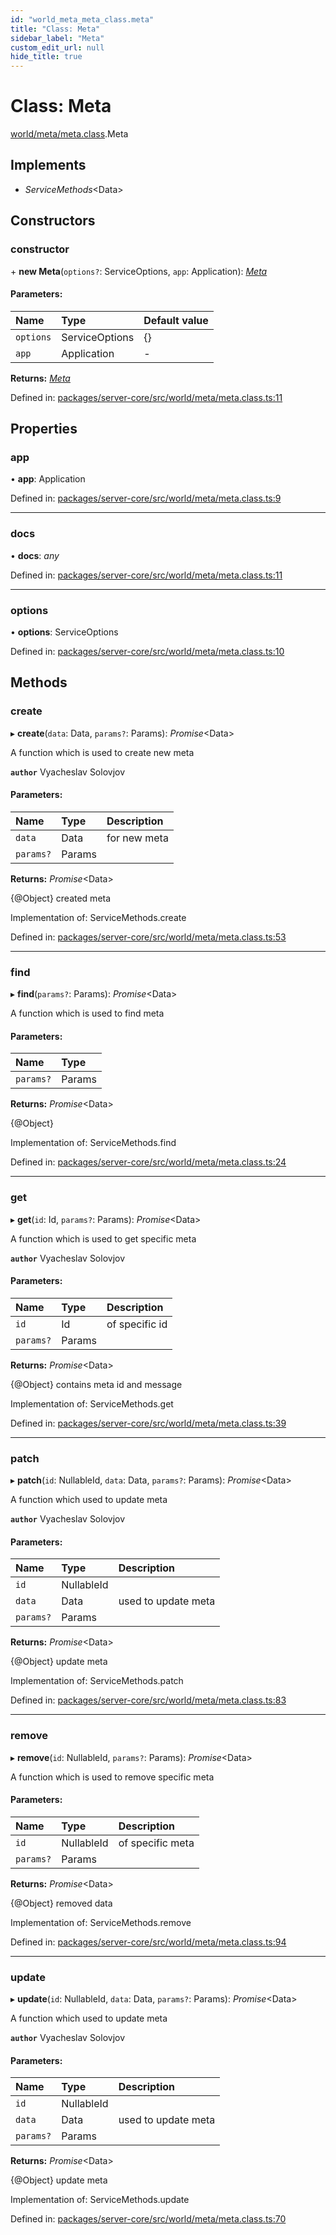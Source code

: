 ```yaml
---
id: "world_meta_meta_class.meta"
title: "Class: Meta"
sidebar_label: "Meta"
custom_edit_url: null
hide_title: true
---
```


# Class: Meta

[world/meta/meta.class](../modules/world_meta_meta_class.md).Meta

## Implements

* *ServiceMethods*<Data\>

## Constructors

### constructor

\+ **new Meta**(`options?`: ServiceOptions, `app`: Application): [*Meta*](world_meta_meta_class.meta.md)

#### Parameters:

Name | Type | Default value |
:------ | :------ | :------ |
`options` | ServiceOptions | {} |
`app` | Application | - |

**Returns:** [*Meta*](world_meta_meta_class.meta.md)

Defined in: [packages/server-core/src/world/meta/meta.class.ts:11](https://github.com/xr3ngine/xr3ngine/blob/77d12cea0/packages/server-core/src/world/meta/meta.class.ts#L11)

## Properties

### app

• **app**: Application

Defined in: [packages/server-core/src/world/meta/meta.class.ts:9](https://github.com/xr3ngine/xr3ngine/blob/77d12cea0/packages/server-core/src/world/meta/meta.class.ts#L9)

___

### docs

• **docs**: *any*

Defined in: [packages/server-core/src/world/meta/meta.class.ts:11](https://github.com/xr3ngine/xr3ngine/blob/77d12cea0/packages/server-core/src/world/meta/meta.class.ts#L11)

___

### options

• **options**: ServiceOptions

Defined in: [packages/server-core/src/world/meta/meta.class.ts:10](https://github.com/xr3ngine/xr3ngine/blob/77d12cea0/packages/server-core/src/world/meta/meta.class.ts#L10)

## Methods

### create

▸ **create**(`data`: Data, `params?`: Params): *Promise*<Data\>

A function which is used to create new meta

**`author`** Vyacheslav Solovjov

#### Parameters:

Name | Type | Description |
:------ | :------ | :------ |
`data` | Data | for new meta   |
`params?` | Params |  |

**Returns:** *Promise*<Data\>

{@Object} created meta

Implementation of: ServiceMethods.create

Defined in: [packages/server-core/src/world/meta/meta.class.ts:53](https://github.com/xr3ngine/xr3ngine/blob/77d12cea0/packages/server-core/src/world/meta/meta.class.ts#L53)

___

### find

▸ **find**(`params?`: Params): *Promise*<Data\>

A function which is used to find meta

#### Parameters:

Name | Type |
:------ | :------ |
`params?` | Params |

**Returns:** *Promise*<Data\>

{@Object}

Implementation of: ServiceMethods.find

Defined in: [packages/server-core/src/world/meta/meta.class.ts:24](https://github.com/xr3ngine/xr3ngine/blob/77d12cea0/packages/server-core/src/world/meta/meta.class.ts#L24)

___

### get

▸ **get**(`id`: Id, `params?`: Params): *Promise*<Data\>

A function which is used to get specific meta

**`author`** Vyacheslav Solovjov

#### Parameters:

Name | Type | Description |
:------ | :------ | :------ |
`id` | Id | of specific id   |
`params?` | Params |  |

**Returns:** *Promise*<Data\>

{@Object} contains meta id and message

Implementation of: ServiceMethods.get

Defined in: [packages/server-core/src/world/meta/meta.class.ts:39](https://github.com/xr3ngine/xr3ngine/blob/77d12cea0/packages/server-core/src/world/meta/meta.class.ts#L39)

___

### patch

▸ **patch**(`id`: NullableId, `data`: Data, `params?`: Params): *Promise*<Data\>

A function which used to update meta

**`author`** Vyacheslav Solovjov

#### Parameters:

Name | Type | Description |
:------ | :------ | :------ |
`id` | NullableId |  |
`data` | Data | used to update meta   |
`params?` | Params |  |

**Returns:** *Promise*<Data\>

{@Object} update meta

Implementation of: ServiceMethods.patch

Defined in: [packages/server-core/src/world/meta/meta.class.ts:83](https://github.com/xr3ngine/xr3ngine/blob/77d12cea0/packages/server-core/src/world/meta/meta.class.ts#L83)

___

### remove

▸ **remove**(`id`: NullableId, `params?`: Params): *Promise*<Data\>

A function which is used to remove specific meta

#### Parameters:

Name | Type | Description |
:------ | :------ | :------ |
`id` | NullableId | of specific meta   |
`params?` | Params |  |

**Returns:** *Promise*<Data\>

{@Object} removed data

Implementation of: ServiceMethods.remove

Defined in: [packages/server-core/src/world/meta/meta.class.ts:94](https://github.com/xr3ngine/xr3ngine/blob/77d12cea0/packages/server-core/src/world/meta/meta.class.ts#L94)

___

### update

▸ **update**(`id`: NullableId, `data`: Data, `params?`: Params): *Promise*<Data\>

A function which used to update meta

**`author`** Vyacheslav Solovjov

#### Parameters:

Name | Type | Description |
:------ | :------ | :------ |
`id` | NullableId |  |
`data` | Data | used to update meta   |
`params?` | Params |  |

**Returns:** *Promise*<Data\>

{@Object} update meta

Implementation of: ServiceMethods.update

Defined in: [packages/server-core/src/world/meta/meta.class.ts:70](https://github.com/xr3ngine/xr3ngine/blob/77d12cea0/packages/server-core/src/world/meta/meta.class.ts#L70)
